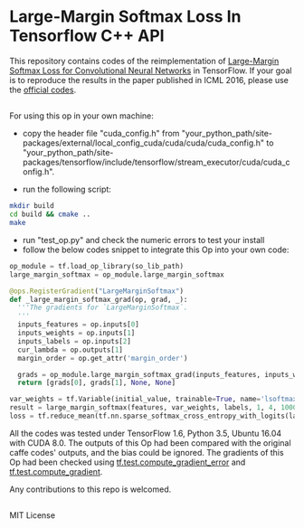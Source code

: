 # Large-Margin Softmax Loss In Tensorflow C++ API

This repository contains codes of the reimplementation of [Large-Margin Softmax Loss for Convolutional Neural Networks](https://arxiv.org/abs/1612.02295) in TensorFlow. If your goal is to reproduce the results in the paper published in ICML 2016, please use the [official codes](https://github.com/wy1iu/LargeMargin_Softmax_Loss).

## ##
For using this op in your own machine:

- copy the header file "cuda\_config.h" from "your\_python\_path/site-packages/external/local\_config\_cuda/cuda/cuda/cuda\_config.h" to "your\_python\_path/site-packages/tensorflow/include/tensorflow/stream\_executor/cuda/cuda\_config.h".

- run the following script:

```sh
mkdir build
cd build && cmake ..
make
```

- run "test\_op.py" and check the numeric errors to test your install
- follow the below codes snippet to integrate this Op into your own code:

```python
op_module = tf.load_op_library(so_lib_path)
large_margin_softmax = op_module.large_margin_softmax

@ops.RegisterGradient("LargeMarginSoftmax")
def _large_margin_softmax_grad(op, grad, _):
  '''The gradients for `LargeMarginSoftmax`.
  '''
  inputs_features = op.inputs[0]
  inputs_weights = op.inputs[1]
  inputs_labels = op.inputs[2]
  cur_lambda = op.outputs[1]
  margin_order = op.get_attr('margin_order')

  grads = op_module.large_margin_softmax_grad(inputs_features, inputs_weights, inputs_labels, grad, cur_lambda[0], margin_order)
  return [grads[0], grads[1], None, None]

var_weights = tf.Variable(initial_value, trainable=True, name='lsoftmax_weights')
result = large_margin_softmax(features, var_weights, labels, 1, 4, 1000., 0.000025, 35., 0.)
loss = tf.reduce_mean(tf.nn.sparse_softmax_cross_entropy_with_logits(labels=labels, logits=result[0]))
```

All the codes was tested under TensorFlow 1.6, Python 3.5, Ubuntu 16.04 with CUDA 8.0. The outputs of this Op had been compared with the original caffe codes' outputs, and the bias could be ignored. The gradients of this Op had been checked using [tf.test.compute\_gradient\_error](https://www.tensorflow.org/api_docs/python/tf/test/compute_gradient_error) and [tf.test.compute\_gradient](https://www.tensorflow.org/api_docs/python/tf/test/compute_gradient).

Any contributions to this repo is welcomed.

## ##
MIT License